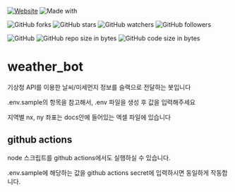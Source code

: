 [![Website](https://img.shields.io/website-up-down-green-red/http/shields.io.svg?label=elky-essay)](https://elky84.github.io)
![Made with](https://img.shields.io/badge/made%20with-.NET8-blue.svg)

![GitHub forks](https://img.shields.io/github/forks/elky84/weather-bot.svg?style=social&label=Fork)
![GitHub stars](https://img.shields.io/github/stars/elky84/weather-bot.svg?style=social&label=Stars)
![GitHub watchers](https://img.shields.io/github/watchers/elky84/weather-bot.svg?style=social&label=Watch)
![GitHub followers](https://img.shields.io/github/followers/elky84.svg?style=social&label=Follow)

![GitHub](https://img.shields.io/github/license/mashape/apistatus.svg)
![GitHub repo size in bytes](https://img.shields.io/github/repo-size/elky84/weather-bot.svg)
![GitHub code size in bytes](https://img.shields.io/github/languages/code-size/elky84/weather-bot.svg)

# weather_bot

기상청 API를 이용한 날씨/미세먼지 정보를 슬랙으로 전달하는 봇입니다

.env.sample의 항목을 참고해서, .env 파일을 생성 후 값을 입력해주세요

지역별 nx, ny 좌표는 docs안에 들어있는 엑셀 파일에 있습니다

## github actions

node 스크립트를 github actions에서도 실행하실 수 있습니다.

.env.sample에 해당하는 값을 github actions secret에 입력하시면 동일하게 작동합니다.